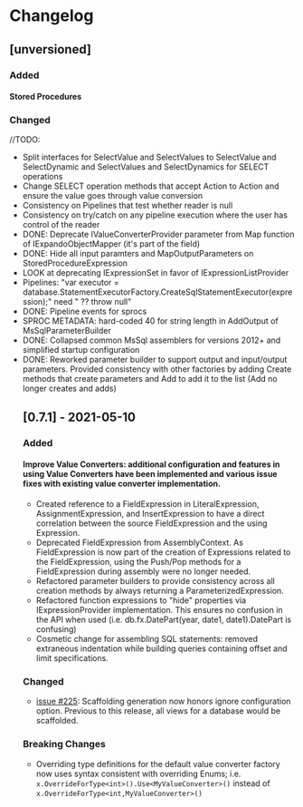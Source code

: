 # Changelog

## [unversioned]

### Added
#### Stored Procedures

### Changed
//TODO:
- Split interfaces for SelectValue and SelectValues to SelectValue and SelectDynamic and SelectValues and SelectDynamics for SELECT operations
- Change SELECT operation methods that accept Action<object> to Action<T> and ensure the value goes through value conversion
- Consistency on Pipelines that test whether reader is null
- Consistency on try/catch on any pipeline execution where the user has control of the reader
- DONE: Deprecate IValueConverterProvider parameter from Map function of IExpandoObjectMapper (it's part of the field)
- DONE: Hide all input paramters and MapOutputParameters on StoredProcedureExpression
- LOOK at deprecating IExpressionSet in favor of IExpressionListProvider
- Pipelines: "var executor = database.StatementExecutorFactory.CreateSqlStatementExecutor(expression);" need " ?? throw null"
- DONE: Pipeline events for sprocs
- SPROC METADATA: hard-coded 40 for string length in AddOutput of MsSqlParameterBuilder
- DONE: Collapsed common MsSql assemblers for versions 2012+ and simplified startup configuration
- DONE: Reworked parameter builder to support output and input/output parameters. Provided consistency with other factories by adding Create methods that create parameters and Add to add it to the list (Add no longer creates and adds)


## [0.7.1] - 2021-05-10

### Added

#### Improve Value Converters: additional configuration and features in using Value Converters have been implemented and various issue fixes with existing value converter implementation.
- Created reference to a FieldExpression in LiteralExpression, AssignmentExpression, and InsertExpression to have a direct correlation between the source FieldExpression and the using Expression.
- Deprecated FieldExpression from AssemblyContext.  As FieldExpression is now part of the creation of Expressions related to the FieldExpression, using the Push/Pop methods for a FieldExpression during assembly were no longer needed.
- Refactored parameter builders to provide consistency across all creation methods by always returning a ParameterizedExpression.
- Refactored function expressions to "hide" properties via IExpressionProvider implementation.  This ensures no confusion in the API when used (i.e. db.fx.DatePart(year, date1, date1).DatePart is confusing)
- Cosmetic change for assembling SQL statements: removed extraneous indentation while building queries containing offset and limit specifications.

### Changed
- [issue #225](https://github.com/HatTrickLabs/dbExpression/issues/225): Scaffolding generation now honors ignore configuration option.  Previous to this release, all views for a database would be scaffolded.

### Breaking Changes
- Overriding type definitions for the default value converter factory now uses syntax consistent with overriding Enums; i.e. ```x.OverrideForType<int>().Use<MyValueConverter>()``` instead of ```x.OverrideForType<int,MyValueConverter>()```